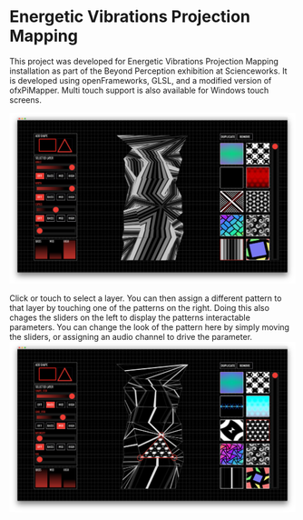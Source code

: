 # Energetic Vibrations Projection Mapping
This project was developed for Energetic Vibrations Projection Mapping installation as part of the Beyond Perception exhibition at Scienceworks. It is developed using openFrameworks, GLSL, and a modified version of ofxPiMapper. Multi touch support is also available for Windows touch screens.

![Figure 1-1](https://github.com/JoshuaBatty/EnergeticVibrationsProjectionMapping/blob/master/Wiki/Interface.png "Main Interface")

Click or touch to select a layer. You can then assign a different pattern to that layer by touching one of the patterns on the right. Doing this also chages the sliders on the left to display the patterns interactable parameters. You can change the look of the pattern here by simply moving the sliders, or assigning an audio channel to drive the parameter. 
![Figure 1-2](https://github.com/JoshuaBatty/EnergeticVibrationsProjectionMapping/blob/master/Wiki/Select%20Layer.png "Select Layer")

